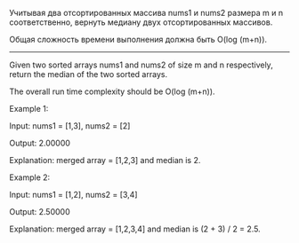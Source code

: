 Учитывая два отсортированных массива nums1 и nums2 размера m и n соответственно, вернуть медиану двух отсортированных массивов.

Общая сложность времени выполнения должна быть O(log (m+n)).

-------

Given two sorted arrays nums1 and nums2 of size m and n respectively, return the median of the two sorted arrays.

The overall run time complexity should be O(log (m+n)).

Example 1:

Input: nums1 = [1,3], nums2 = [2]

Output: 2.00000

Explanation: merged array = [1,2,3] and median is 2.

Example 2:

Input: nums1 = [1,2], nums2 = [3,4]

Output: 2.50000

Explanation: merged array = [1,2,3,4] and median is (2 + 3) / 2 = 2.5.
